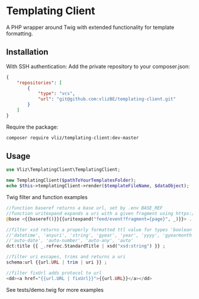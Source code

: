 # Templating Client

A PHP wrapper around Twig with extended functionality for template formatting.

## Installation

With SSH authentication:
Add the private repository to your composer.json:

```json
{
    "repositories": [
        {
            "type": "vcs",
            "url": "git@github.com:vlizBE/templating-client.git"
        }
    ]
}
```
Require the package:
```bash
composer require vliz/templating-client:dev-master
```

## Usage

```php
use Vliz\TemplatingClient\TemplatingClient;

new TemplatingClient($pathToYourTemplatesFolder);
echo $this->templatingClient->render($templateFileName, $dataObject);
```
Twig filter and function examples
```php
//function baseref returns a base url, set by .env BASE_REF
//function uritexpand expands a uri with a given fragment using https://github.com/rize/UriTemplate
@base <{{baseref()}}{{uritexpand("feed/event?fragment={page}", _)}}> .

//filter xsd returns a properly formatted ttl value for types 'boolean', 'integer', 'double', 'date',
//'datetime', 'anyuri', 'string', 'gyear', 'year', 'yyyy', 'gyearmonth', 'year-month', 'yyyy-mm',
//'auto-date', 'auto-number', 'auto-any', 'auto'
dct:title {{ _.refrec.StandardTitle | xsd("xsd:string") }} ;

//filter uri escapes, trims and returns a uri
schema:url {{url.URL | trim | uri }} ;

//filter fixUrl adds protocol to url
<dd><a href="{{url.URL | fixUrl}}">{{url.URL}}</a></dd>
```

See tests/demo.twig for more examples